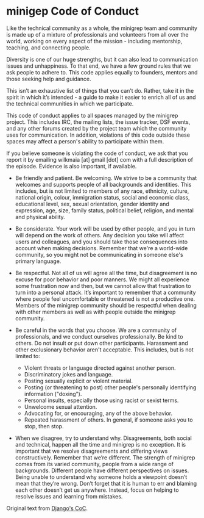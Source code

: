 # minigep Code of Conduct

Like the technical community as a whole, the minigrep team and community is
made up of a mixture of professionals and volunteers from all over the world,
working on every aspect of the mission - including mentorship, teaching, and
connecting people.

Diversity is one of our huge strengths, but it can also lead to communication
issues and unhappiness. To that end, we have a few ground rules that we ask
people to adhere to. This code applies equally to founders, mentors and those
seeking help and guidance.

This isn’t an exhaustive list of things that you can’t do. Rather, take it in
the spirit in which it’s intended - a guide to make it easier to enrich all of
us and the technical communities in which we participate.

This code of conduct applies to all spaces managed by the minigrep project.
This includes IRC, the mailing lists, the issue tracker, DSF events, and any
other forums created by the project team which the community uses for
communication. In addition, violations of this code outside these spaces may
affect a person's ability to participate within them.

If you believe someone is violating the code of conduct, we ask that you
report it by emailing wilkmaia [at] gmail [dot] com with a full description
of the episode. Evidence is also important, if available.

- Be friendly and patient.
Be welcoming. We strive to be a community that welcomes and supports people of
all backgrounds and identities. This includes, but is not limited to members of
any race, ethnicity, culture, national origin, colour, immigration status,
social and economic class, educational level, sex, sexual orientation, gender
identity and expression, age, size, family status, political belief, religion,
and mental and physical ability.

- Be considerate.
Your work will be used by other people, and you in turn will depend on the work
of others. Any decision you take will affect users and colleagues, and you
should take those consequences into account when making decisions. Remember
that we're a world-wide community, so you might not be communicating in someone
else's primary language.

- Be respectful.
Not all of us will agree all the time, but disagreement is no excuse for poor
behavior and poor manners. We might all experience some frustration now and
then, but we cannot allow that frustration to turn into a personal attack. It’s
important to remember that a community where people feel uncomfortable or
threatened is not a productive one. Members of the minigrep community should be
respectful when dealing with other members as well as with people outside the
minigrep community.

- Be careful in the words that you choose.
We are a community of professionals, and we conduct ourselves professionally.
Be kind to others. Do not insult or put down other participants. Harassment and
other exclusionary behavior aren't acceptable. This includes, but is not
limited to:

  - Violent threats or language directed against another person.
  - Discriminatory jokes and language.
  - Posting sexually explicit or violent material.
  - Posting (or threatening to post) other people's personally identifying information ("doxing").
  - Personal insults, especially those using racist or sexist terms.
  - Unwelcome sexual attention.
  - Advocating for, or encouraging, any of the above behavior.
  - Repeated harassment of others. In general, if someone asks you to stop, then stop.

- When we disagree, try to understand why.
Disagreements, both social and technical, happen all the time and minigrep is
no exception. It is important that we resolve disagreements and differing views
constructively. Remember that we’re different. The strength of minigrep comes
from its varied community, people from a wide range of backgrounds. Different
people have different perspectives on issues. Being unable to understand why
someone holds a viewpoint doesn’t mean that they’re wrong. Don’t forget that it
is human to err and blaming each other doesn’t get us anywhere. Instead, focus
on helping to resolve issues and learning from mistakes.

Original text from [Django's CoC](https://www.djangoproject.com/conduct/).
